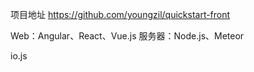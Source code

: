 项目地址
https://github.com/youngzil/quickstart-front



Web：Angular、React、Vue.js
服务器：Node.js、Meteor

io.js